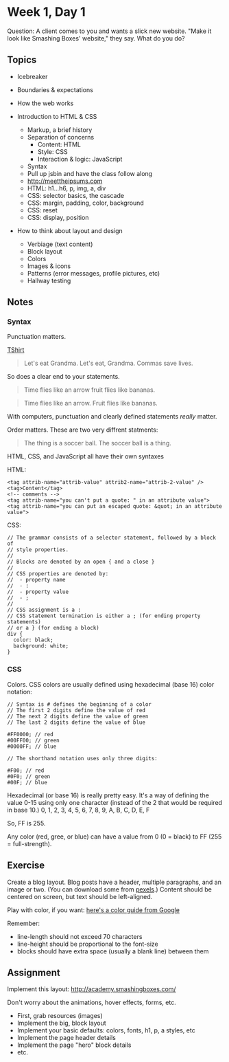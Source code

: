 # Week 1, Day 1

Question: A client comes to you and wants a slick new website. "Make it look
like Smashing Boxes' website," they say. What do you do?

## Topics

- Icebreaker
- Boundaries & expectations
- How the web works
- Introduction to HTML & CSS
  - Markup, a brief history
  - Separation of concerns
    - Content: HTML
    - Style: CSS
    - Interaction & logic: JavaScript
  - Syntax
  - Pull up jsbin and have the class follow along
  - http://meettheipsums.com
  - HTML: h1...h6, p, img, a, div
  - CSS: selector basics, the cascade
  - CSS: margin, padding, color, background
  - CSS: reset
  - CSS: display, position

- How to think about layout and design
  - Verbiage (text content)
  - Block layout
  - Colors
  - Images & icons
  - Patterns (error messages, profile pictures, etc)
  - Hallway testing

## Notes

### Syntax
Punctuation matters.

[TShirt](http://www.signals.com/signals/T-Shirts-Sweatshirts-Hoodies_4AA/View-All-T-Shirts-Sweatshirts_4AALL/Item_s-Commas-Save-Lives-Shirts_HN3281.html)

  > Let's eat Grandma. Let's eat, Grandma. Commas save lives.

So does a clear end to your statements.

  > Time flies like an arrow fruit flies like bananas.

  > Time flies like an arrow. Fruit flies like bananas.

With computers, punctuation and clearly defined statements *really* matter.

Order matters. These are two very diffrent statments:

  > The thing is a soccer ball. The soccer ball is a thing.

HTML, CSS, and JavaScript all have their own syntaxes

  HTML:

    <tag attrib-name="attrib-value" attrib2-name="attrib-2-value" />
    <tag>Content</tag>
    <!-- comments -->
    <tag attrib-name="you can't put a quote: " in an attribute value">
    <tag attrib-name="you can put an escaped quote: &quot; in an attribute value">

  CSS:

    // The grammar consists of a selector statement, followed by a block of
    // style properties.
    //
    // Blocks are denoted by an open { and a close }
    //
    // CSS properties are denoted by:
    //  - property name
    //  - :
    //  - property value
    //  - ;
    //
    // CSS assignment is a :
    // CSS statement termination is either a ; (for ending property statements)
    // or a } (for ending a block)
    div {
      color: black;
      background: white;
    }

### CSS

Colors. CSS colors are usually defined using hexadecimal (base 16) color notation:

    // Syntax is # defines the beginning of a color
    // The first 2 digits define the value of red
    // The next 2 digits define the value of green
    // The last 2 digits define the value of blue

    #FF0000; // red
    #00FF00; // green
    #0000FF; // blue

    // The shorthand notation uses only three digits:

    #F00; // red
    #0F0; // green
    #00F; // blue

Hexadecimal (or base 16) is really pretty easy. It's a way of defining the value
0-15 using only one character (instead of the 2 that would be required in base
10.) 0, 1, 2, 3, 4, 5, 6, 7, 8, 9, A, B, C, D, E, F

So, FF is 255.

Any color (red, gree, or blue) can have a value from 0 (0 = black) to FF (255 =
full-strength).

## Exercise

Create a blog layout. Blog posts have a header, multiple paragraphs, and
an image or two. (You can download some from [pexels](http://www.pexels.com/).)
Content should be centered on screen, but text should be left-aligned.

Play with color, if you want: [here's a color guide from Google](http://www.google.com/design/spec/style/color.html#color-color-palette)

Remember:

- line-length should not exceed 70 characters
- line-height should be proportional to the font-size
- blocks should have extra space (usually a blank line) between them

## Assignment

Implement this layout: http://academy.smashingboxes.com/

Don't worry about the animations, hover effects, forms, etc.

  - First, grab resources (images)
  - Implement the big, block layout
  - Implement your basic defaults: colors, fonts, h1, p, a styles, etc
  - Implement the page header details
  - Implement the page "hero" block details
  - etc.
